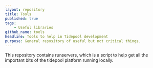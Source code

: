```yaml
---
layout: repository
title: Tools
published: true
tags: 
    - Useful libraries
github_name: tools
headline: Tools to help in Tidepool development
purpose: General repository of useful but not critical things. 
---
```

This repository contains runservers, which is a script to help get all the important bits of the tidepool platform running locally.